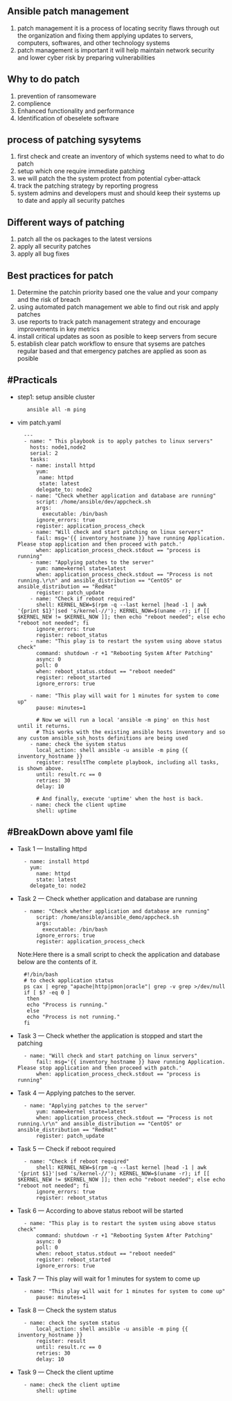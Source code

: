 Ansible patch management
-------------------------
1. patch management it is a process of locating secrity flaws through out the organization and fixing them applying updates to servers, computers, softwares, and other technology systems
2. patch management is important it will help maintain network security and lower cyber risk by preparing vulnerabilities 

Why to do patch
-----------------
1. prevention of ransomeware
2. complience
3. Enhanced functionality and performance
4. Identification of obeselete software 

process of patching sysytems
-----------------------------
1. first check and create an inventory of which systems need to what to do patch 
2. setup which one require immediate patching 
3. we will patch the the system protect from potential cyber-attack
4. track the patching strategy by reporting progress 
5. system admins and developers must and should keep their systems up to date and apply all security patches 

Different ways of patching
----------------------------
1. patch all the os packages to the latest versions 
2. apply all security patches 
3. apply all bug fixes 


Best practices for patch 
-----------------------------
1. Determine the patchin priority based one the value and your company and the risk of breach 
2. using automated patch management we able to find out risk and apply patches 
3. use reports to track patch management strategy and encourage improvements in key metrics 
4. install critical updates as soon as posible to keep servers  from secure 
5. establish clear patch workflow to ensure that sysems are patches regular based and that emergency patches are applied as soon as posible 


#Practicals 
------------
- step1: setup ansible cluster
	
		 ansible all -m ping

- vim patch.yaml

		---
		- name: " This playbook is to apply patches to linux servers"
		  hosts: node1,node2
		  serial: 2
		  tasks:
		  - name: install httpd
		    yum:
		     name: httpd
		     state: latest
		    delegate_to: node2
		  - name: "Check whether application and database are running"
		    script: /home/ansible/dev/appcheck.sh
		    args:
		      executable: /bin/bash
		    ignore_errors: true
		    register: application_process_check
		  - name: "Will check and start patching on linux servers"
		    fail: msg='{{ inventory_hostname }} have running Application. Please stop application and then proceed with patch.'
		    when: application_process_check.stdout == "process is running"
		  - name: "Applying patches to the server"
		    yum: name=kernel state=latest
		    when: application_process_check.stdout == "Process is not running.\r\n" and ansible_distribution == "CentOS" or ansible_distribution == "RedHat"
		    register: patch_update
		  - name: "Check if reboot required"
		    shell: KERNEL_NEW=$(rpm -q --last kernel |head -1 | awk '{print $1}'|sed 's/kernel-//'); KERNEL_NOW=$(uname -r); if [[ $KERNEL_NEW != $KERNEL_NOW ]]; then echo "reboot needed"; else echo "reboot not needed"; fi
		    ignore_errors: true
		    register: reboot_status
		  - name: "This play is to restart the system using above status check"
		    command: shutdown -r +1 "Rebooting System After Patching"
		    async: 0
		    poll: 0
		    when: reboot_status.stdout == "reboot needed"
		    register: reboot_started
		    ignore_errors: true

		  - name: "This play will wait for 1 minutes for system to come up"
		    pause: minutes=1
		    
		    # Now we will run a local 'ansible -m ping' on this host until it returns.
		    # This works with the existing ansible hosts inventory and so any custom ansible_ssh_hosts definitions are being used
		  - name: check the system status
		    local_action: shell ansible -u ansible -m ping {{ inventory_hostname }}
		    register: resultThe complete playbook, including all tasks, is shown above.
		    until: result.rc == 0
		    retries: 30
		    delay: 10

		    # And finally, execute 'uptime' when the host is back.
		  - name: check the client uptime
		    shell: uptime


#BreakDown above yaml file
--------------------------
- Task 1 — Installing httpd
	
		- name: install httpd
	  	  yum:
	   	    name: httpd
	   	    state: latest
	  	  delegate_to: node2


- Task 2 — Check whether application and database are running

		- name: "Check whether application and database are running"
		    script: /home/ansible/ansible_demo/appcheck.sh
		    args:
		      executable: /bin/bash
		    ignore_errors: true
		    register: application_process_check


	Note:Here there is a small script to check the application and database below are the contents of it.

		#!/bin/bash
		# to check application status
		ps cax | egrep "apache|http|pmon|oracle"| grep -v grep >/dev/null
		if [ $? -eq 0 ]
		 then
		 echo "Process is running."
		 else
		 echo "Process is not running."
		fi


- Task 3 — Check whether the application is stopped and start the patching
	
		- name: "Will check and start patching on linux servers"
		    fail: msg='{{ inventory_hostname }} have running Application. Please stop application and then proceed with patch.'
		    when: application_process_check.stdout == "process is running"


- Task 4 — Applying patches to the server.

		- name: "Applying patches to the server"
		    yum: name=kernel state=latest
		    when: application_process_check.stdout == "Process is not running.\r\n" and ansible_distribution == "CentOS" or ansible_distribution == "RedHat"
		    register: patch_update


- Task 5 — Check if reboot required


		- name: "Check if reboot required"
		    shell: KERNEL_NEW=$(rpm -q --last kernel |head -1 | awk '{print $1}'|sed 's/kernel-//'); KERNEL_NOW=$(uname -r); if [[ $KERNEL_NEW != $KERNEL_NOW ]]; then echo "reboot needed"; else echo "reboot not needed"; fi
		    ignore_errors: true
		    register: reboot_status


- Task 6 — According to above status reboot will be started

		- name: "This play is to restart the system using above status check"
		    command: shutdown -r +1 "Rebooting System After Patching"
		    async: 0
		    poll: 0
		    when: reboot_status.stdout == "reboot needed"
		    register: reboot_started
		    ignore_errors: true


- Task 7 — This play will wait for 1 minutes for system to come up

		- name: "This play will wait for 1 minutes for system to come up"
		    pause: minutes=1


- Task 8 — Check the system status

		- name: check the system status
		    local_action: shell ansible -u ansible -m ping {{ inventory_hostname }}
		    register: result
		    until: result.rc == 0
		    retries: 30
		    delay: 10


- Task 9 — Check the client uptime

		- name: check the client uptime
		    shell: uptime


